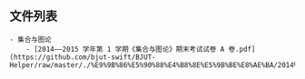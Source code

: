 

## 文件列表

    - 集合与图论
        - [2014——2015 学年第 1 学期《集合与图论》期末考试试卷 A 卷.pdf](https://github.com/bjut-swift/BJUT-Helper/raw/master/./%E9%9B%86%E5%90%88%E4%B8%8E%E5%9B%BE%E8%AE%BA/2014%E2%80%94%E2%80%942015%20%E5%AD%A6%E5%B9%B4%E7%AC%AC%201%20%E5%AD%A6%E6%9C%9F%E3%80%8A%E9%9B%86%E5%90%88%E4%B8%8E%E5%9B%BE%E8%AE%BA%E3%80%8B%E6%9C%9F%E6%9C%AB%E8%80%83%E8%AF%95%E8%AF%95%E5%8D%B7%20A%20%E5%8D%B7.pdf)
